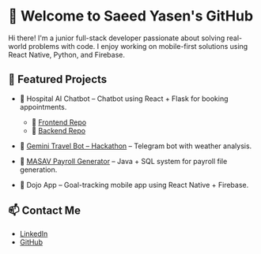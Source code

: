 # 👋 Welcome to Saeed Yasen's GitHub

Hi there! I'm a junior full-stack developer passionate about solving real-world problems with code. I enjoy working on mobile-first solutions using React Native, Python, and Firebase.

## 🚀 Featured Projects

- 🏥 Hospital AI Chatbot – Chatbot using React + Flask for booking appointments.
  - 📂 [Frontend Repo](https://github.com/SaeedYasen/TsofenFrontend)  
  - 📂 [Backend Repo](https://github.com/SaeedYasen/TsofenBackend)

- 🌄 [Gemini Travel Bot – Hackathon](https://github.com/SaeedYasen/Travel_Bot) – Telegram bot with weather analysis.
- 💼 [MASAV Payroll Generator](https://github.com/SaeedYasen/MASAV-Payroll-System) – Java + SQL system for payroll file generation.
- 🐾 Dojo App – Goal-tracking mobile app using React Native + Firebase.

## 📫 Contact Me
- [LinkedIn](https://www.linkedin.com/in/saeed-yasen/)
- [GitHub](https://github.com/SaeedYasen)
